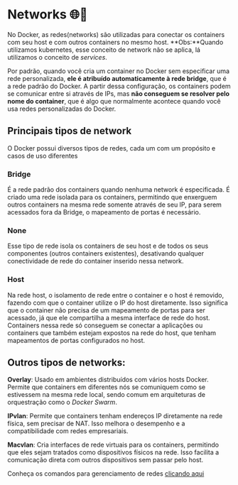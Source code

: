 # Networks 🌐🔗
No Docker, as redes(networks) são utilizadas para conectar os containers com seu host e com outros containers no mesmo host.
**Obs:**Quando utilizamos kubernetes, esse conceito de network não se aplica, lá utilizamos o conceito de _services_.

Por padrão, quando você cria um container no Docker sem especificar uma rede personalizada, **ele é atribuído automaticamente à rede bridge**, que é a rede padrão do Docker. A partir dessa configuração, os containers podem se comunicar entre si através de IPs, mas **não conseguem se resolver pelo nome do container**, que é algo que normalmente acontece quando você usa redes personalizadas do Docker.

## Principais tipos de network
O Docker possui diversos tipos de redes, cada um com um propósito e casos de uso diferentes

### Bridge
É a rede padrão dos containers quando nenhuma network é especificada. É criado uma rede isolada para os containers, permitindo que enxerguem outros containers na mesma rede somente através de seu IP, para serem acessados fora da Bridge, o mapeamento de portas é necessário.

### None
Esse tipo de rede isola os containers de seu host e de todos os seus componentes (outros containers existentes), desativando qualquer conectividade de rede do container inserido nessa network.

### Host
Na rede host, o isolamento de rede entre o container e o host é removido, fazendo com que o container utilize o IP do host diretamente. Isso significa que o container não precisa de um mapeamento de portas para ser acessado, já que ele compartilha a mesma interface de rede do host. Containers nessa rede só conseguem se conectar a aplicações ou containers que também estejam expostos na rede do host, que tenham mapeamentos de portas configurados no host.

## Outros tipos de networks:
**Overlay**: Usado em ambientes distribuídos com vários hosts Docker. Permite que containers em diferentes nós se comuniquem como se estivessem na mesma rede local, sendo comum em arquiteturas de orquestração como o _Docker Swarm_.

**IPvlan**: Permite que containers tenham endereços IP diretamente na rede física, sem precisar de NAT. Isso melhora o desempenho e a compatibilidade com redes empresariais.

**Macvlan**: Cria interfaces de rede virtuais para os containers, permitindo que eles sejam tratados como dispositivos físicos na rede. Isso facilita a comunicação direta com outros dispositivos sem passar pelo host.

Conheça os comandos para gerenciamento de redes [clicando aqui](./commands.md)